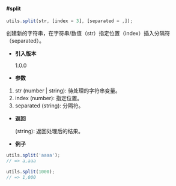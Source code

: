 #### #split

```javascript
utils.split(str, [index = 3], [separated = ,]);
```

创建新的字符串，在字符串/数值（str）指定位置（index）插入分隔符（separated）。

- **引入版本**

    1.0.0

- **参数**

1. str (number | string): 待处理的字符串变量。
2. index (number): 指定位置。
3. separated (string): 分隔符。

- **返回**

    (string): 返回处理后的结果。

- **例子**

```javascript
utils.split('aaaa');
// => a,aaa

utils.split(1000);
// => 1,000
```
